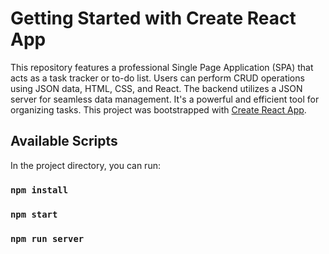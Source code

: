# Getting Started with Create React App

This repository features a professional Single Page Application (SPA) that acts as a task tracker or to-do list. Users can perform CRUD operations using JSON data, HTML, CSS, and React. The backend utilizes a JSON server for seamless data management. It's a powerful and efficient tool for organizing tasks. This project was bootstrapped with [Create React App](https://github.com/facebook/create-react-app).

## Available Scripts

In the project directory, you can run:
### `npm install`
### `npm start`
### `npm run server`
